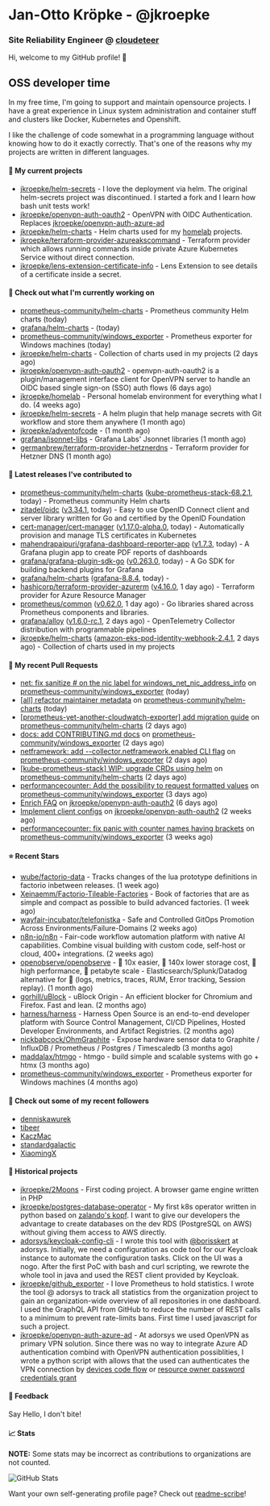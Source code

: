 # Jan-Otto Kröpke - @jkroepke
### Site Reliability Engineer @ [cloudeteer](https://cloudeteer.de/)

Hi, welcome to my GitHub profile! 👋

## OSS developer time
In my free time, I'm going to support and maintain opensource projects. I have a great experience in Linux system administration and container stuff and clusters like Docker, Kubernetes and Openshift.

I like the challenge of code somewhat in a programming language without knowing how to do it exactly correctly. That's one of the reasons why my projects are written in different languages.

#### 🌱 My current projects
- [jkroepke/helm-secrets](https://github.com/jkroepke/helm-secrets) - I love the deployment via helm. The original helm-secrets project was discontinued. I started a fork and I learn how bash unit tests work!
- [jkroepke/openvpn-auth-oauth2](https://github.com/jkroepke/openvpn-auth-oauth2) - OpenVPN with OIDC Authentication. Replaces  [jkroepke/openvpn-auth-azure-ad](https://github.com/jkroepke/openvpn-auth-azure-ad) 
- [jkroepke/helm-charts](https://github.com/jkroepke/helm-charts) - Helm charts used for my [homelab](https://github.com/jkroepke/homelab) projects.
- [jkroepke/terraform-provider-azureakscommand](https://github.com/jkroepke/terraform-provider-azureakscommand) - Terraform provider which allows running commands inside private Azure Kubernetes Service without direct connection.
- [jkroepke/lens-extension-certificate-info](https://github.com/jkroepke/lens-extension-certificate-info) - Lens Extension to see details of a certificate inside a secret.

#### 👷 Check out what I'm currently working on

- [prometheus-community/helm-charts](https://github.com/prometheus-community/helm-charts) - Prometheus community Helm charts (today)
- [grafana/helm-charts](https://github.com/grafana/helm-charts) -  (today)
- [prometheus-community/windows_exporter](https://github.com/prometheus-community/windows_exporter) - Prometheus exporter for Windows machines (today)
- [jkroepke/helm-charts](https://github.com/jkroepke/helm-charts) - Collection of charts used in my projects (2 days ago)
- [jkroepke/openvpn-auth-oauth2](https://github.com/jkroepke/openvpn-auth-oauth2) - openvpn-auth-oauth2 is a plugin/management interface client for OpenVPN server to handle an OIDC based single sign-on (SSO) auth flows (6 days ago)
- [jkroepke/homelab](https://github.com/jkroepke/homelab) - Personal homelab environment for everything what I do. (4 weeks ago)
- [jkroepke/helm-secrets](https://github.com/jkroepke/helm-secrets) - A helm plugin that help manage secrets with Git workflow and store them anywhere (1 month ago)
- [jkroepke/adventofcode](https://github.com/jkroepke/adventofcode) -  (1 month ago)
- [grafana/jsonnet-libs](https://github.com/grafana/jsonnet-libs) - Grafana Labs&#39; Jsonnet libraries (1 month ago)
- [germanbrew/terraform-provider-hetznerdns](https://github.com/germanbrew/terraform-provider-hetznerdns) - Terraform provider for Hetzner DNS (1 month ago)

#### 🔭 Latest releases I've contributed to

- [prometheus-community/helm-charts](https://github.com/prometheus-community/helm-charts) ([kube-prometheus-stack-68.2.1](https://github.com/prometheus-community/helm-charts/releases/tag/kube-prometheus-stack-68.2.1), today) - Prometheus community Helm charts
- [zitadel/oidc](https://github.com/zitadel/oidc) ([v3.34.1](https://github.com/zitadel/oidc/releases/tag/v3.34.1), today) - Easy to use OpenID Connect client and server library written for Go and certified by the OpenID Foundation
- [cert-manager/cert-manager](https://github.com/cert-manager/cert-manager) ([v1.17.0-alpha.0](https://github.com/cert-manager/cert-manager/releases/tag/v1.17.0-alpha.0), today) - Automatically provision and manage TLS certificates in Kubernetes
- [mahendrapaipuri/grafana-dashboard-reporter-app](https://github.com/mahendrapaipuri/grafana-dashboard-reporter-app) ([v1.7.3](https://github.com/mahendrapaipuri/grafana-dashboard-reporter-app/releases/tag/v1.7.3), today) - A Grafana plugin app to create PDF reports of dashboards
- [grafana/grafana-plugin-sdk-go](https://github.com/grafana/grafana-plugin-sdk-go) ([v0.263.0](https://github.com/grafana/grafana-plugin-sdk-go/releases/tag/v0.263.0), today) - A Go SDK for building backend plugins for Grafana
- [grafana/helm-charts](https://github.com/grafana/helm-charts) ([grafana-8.8.4](https://github.com/grafana/helm-charts/releases/tag/grafana-8.8.4), today) - 
- [hashicorp/terraform-provider-azurerm](https://github.com/hashicorp/terraform-provider-azurerm) ([v4.16.0](https://github.com/hashicorp/terraform-provider-azurerm/releases/tag/v4.16.0), 1 day ago) - Terraform provider for Azure Resource Manager
- [prometheus/common](https://github.com/prometheus/common) ([v0.62.0](https://github.com/prometheus/common/releases/tag/v0.62.0), 1 day ago) - Go libraries shared across Prometheus components and libraries.
- [grafana/alloy](https://github.com/grafana/alloy) ([v1.6.0-rc.1](https://github.com/grafana/alloy/releases/tag/v1.6.0-rc.1), 2 days ago) - OpenTelemetry Collector distribution with programmable pipelines
- [jkroepke/helm-charts](https://github.com/jkroepke/helm-charts) ([amazon-eks-pod-identity-webhook-2.4.1](https://github.com/jkroepke/helm-charts/releases/tag/amazon-eks-pod-identity-webhook-2.4.1), 2 days ago) - Collection of charts used in my projects

#### 🔨 My recent Pull Requests

- [net: fix sanitize # on the nic label for windows_net_nic_address_info](https://github.com/prometheus-community/windows_exporter/pull/1839) on [prometheus-community/windows_exporter](https://github.com/prometheus-community/windows_exporter) (today)
- [[all] refactor maintainer metadata](https://github.com/prometheus-community/helm-charts/pull/5190) on [prometheus-community/helm-charts](https://github.com/prometheus-community/helm-charts) (today)
- [[prometheus-yet-another-cloudwatch-exporter] add migration guide](https://github.com/prometheus-community/helm-charts/pull/5178) on [prometheus-community/helm-charts](https://github.com/prometheus-community/helm-charts) (2 days ago)
- [docs: add CONTRIBUTING.md docs](https://github.com/prometheus-community/windows_exporter/pull/1834) on [prometheus-community/windows_exporter](https://github.com/prometheus-community/windows_exporter) (2 days ago)
- [netframework: add --collector.netframework.enabled CLI flag](https://github.com/prometheus-community/windows_exporter/pull/1833) on [prometheus-community/windows_exporter](https://github.com/prometheus-community/windows_exporter) (2 days ago)
- [[kube-prometheus-stack] WIP: upgrade CRDs using helm](https://github.com/prometheus-community/helm-charts/pull/5175) on [prometheus-community/helm-charts](https://github.com/prometheus-community/helm-charts) (2 days ago)
- [performancecounter: Add the possibility to request formatted values](https://github.com/prometheus-community/windows_exporter/pull/1830) on [prometheus-community/windows_exporter](https://github.com/prometheus-community/windows_exporter) (3 days ago)
- [Enrich FAQ](https://github.com/jkroepke/openvpn-auth-oauth2/pull/390) on [jkroepke/openvpn-auth-oauth2](https://github.com/jkroepke/openvpn-auth-oauth2) (6 days ago)
- [Implement client configs](https://github.com/jkroepke/openvpn-auth-oauth2/pull/383) on [jkroepke/openvpn-auth-oauth2](https://github.com/jkroepke/openvpn-auth-oauth2) (2 weeks ago)
- [performancecounter: fix panic with counter names having brackets](https://github.com/prometheus-community/windows_exporter/pull/1822) on [prometheus-community/windows_exporter](https://github.com/prometheus-community/windows_exporter) (3 weeks ago)

#### ⭐ Recent Stars

- [wube/factorio-data](https://github.com/wube/factorio-data) - Tracks changes of the lua prototype definitions in factorio inbetween releases. (1 week ago)
- [Xeinaemm/Factorio-Tileable-Factories](https://github.com/Xeinaemm/Factorio-Tileable-Factories) - Book of factories that are as simple and compact as possible to build advanced factories. (1 week ago)
- [wayfair-incubator/telefonistka](https://github.com/wayfair-incubator/telefonistka) - Safe and Controlled GitOps Promotion Across Environments/Failure-Domains (2 weeks ago)
- [n8n-io/n8n](https://github.com/n8n-io/n8n) - Fair-code workflow automation platform with native AI capabilities. Combine visual building with custom code, self-host or cloud, 400&#43; integrations. (2 weeks ago)
- [openobserve/openobserve](https://github.com/openobserve/openobserve) - 🚀 10x easier, 🚀 140x lower storage cost, 🚀 high performance,  🚀 petabyte scale - Elasticsearch/Splunk/Datadog alternative for 🚀 (logs, metrics, traces, RUM, Error tracking, Session replay). (1 month ago)
- [gorhill/uBlock](https://github.com/gorhill/uBlock) - uBlock Origin - An efficient blocker for Chromium and Firefox. Fast and lean. (2 months ago)
- [harness/harness](https://github.com/harness/harness) - Harness Open Source is an end-to-end developer platform with Source Control Management, CI/CD Pipelines, Hosted Developer Environments, and Artifact Registries. (2 months ago)
- [nickbabcock/OhmGraphite](https://github.com/nickbabcock/OhmGraphite) - Expose hardware sensor data to Graphite / InfluxDB / Prometheus / Postgres / Timescaledb (3 months ago)
- [maddalax/htmgo](https://github.com/maddalax/htmgo) - htmgo - build simple and scalable systems with go &#43; htmx (3 months ago)
- [prometheus-community/windows_exporter](https://github.com/prometheus-community/windows_exporter) - Prometheus exporter for Windows machines (4 months ago)

#### 👯 Check out some of my recent followers

- [denniskawurek](https://github.com/denniskawurek)
- [tibeer](https://github.com/tibeer)
- [KaczMac](https://github.com/KaczMac)
- [standardgalactic](https://github.com/standardgalactic)
- [XiaomingX](https://github.com/XiaomingX)

#### 📜 Historical projects
- [jkroepke/2Moons](https://github.com/jkroepke/2Moons) - First coding project. A browser game engine written in PHP
- [jkroepke/postgres-database-operator](https://github.com/jkroepke/postgres-database-operator) - My first k8s operator written in python based on [zalando's kopf](https://github.com/zalando-incubator/kopf). I want to give our developers the advantage to create databases on the dev RDS (PostgreSQL on AWS) without giving them access to AWS directly.
- [adorsys/keycloak-config-cli](https://github.com/adorsys/keycloak-config-cli) - I wrote this tool with [@borisskert](https://github.com/borisskert) at adorsys. Initially, we need a configuration as code tool for our Keycloak instance to automate the configuration tasks. Click on the UI was a nogo. After the first PoC with bash and curl scripting, we rewrote the whole tool in java and used the REST client provided by Keycloak.
- [jkroepke/github_exporter](https://github.com/jkroepke/github_exporter) - I love Prometheus to hold statistics. I wrote the tool @ adorsys to track all statistics from the organization project to gain an organization-wide overview of all repositories in one dashboard. I used the GraphQL API from GitHub to reduce the number of REST calls to a minimum to prevent rate-limits bans. First time I used javascript for such a project.
- [jkroepke/openvpn-auth-azure-ad](https://github.com/jkroepke/openvpn-auth-azure-ad) - At adorsys we used OpenVPN as primary VPN solution. Since there was no way to integrate Azure AD authentication combind with OpenVPN authentication possiblities, I wrote a python script with allows that the used can authenticates the VPN connection by [devices code flow](https://docs.microsoft.com/en-us/azure/active-directory/develop/v2-oauth2-device-code) or [resource owner password credentials grant](https://docs.microsoft.com/en-us/azure/active-directory/develop/v2-oauth-ropc)

#### 💬 Feedback

Say Hello, I don't bite!

#### 📈 Stats

**NOTE:** Some stats may be incorrect as contributions to organizations
are not counted.

![GitHub Stats](https://github-readme-stats.vercel.app/api?username=jkroepke&count_private=false&theme=tokyonight&show_icons=true)

Want your own self-generating profile page? Check out [readme-scribe](https://github.com/muesli/readme-scribe)!
